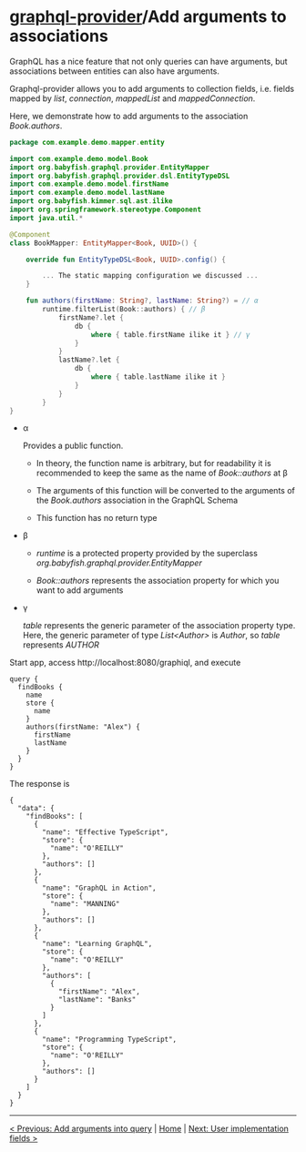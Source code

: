 # [graphql-provider](https://github.com/babyfish-ct/graphql-provider)/Add arguments to associations

GraphQL has a nice feature that not only queries can have arguments, but associations between entities can also have arguments.

Graphql-provider allows you to add arguments to collection fields, i.e. fields mapped by *list*, *connection*, *mappedList* and *mappedConnection*.

Here, we demonstrate how to add arguments to the association *Book.authors*.

```kt
package com.example.demo.mapper.entity

import com.example.demo.model.Book
import org.babyfish.graphql.provider.EntityMapper
import org.babyfish.graphql.provider.dsl.EntityTypeDSL
import com.example.demo.model.firstName
import com.example.demo.model.lastName
import org.babyfish.kimmer.sql.ast.ilike
import org.springframework.stereotype.Component
import java.util.*

@Component
class BookMapper: EntityMapper<Book, UUID>() {

    override fun EntityTypeDSL<Book, UUID>.config() {

        ... The static mapping configuration we discussed ...
    }

    fun authors(firstName: String?, lastName: String?) = // α
        runtime.filterList(Book::authors) { // β
            firstName?.let {
                db {
                    where { table.firstName ilike it } // γ
                }
            }
            lastName?.let {
                db {
                    where { table.lastName ilike it }
                }
            }
        }
}
```

- α

    Provides a public function. 
    
    - In theory, the function name is arbitrary, but for readability it is recommended to keep the same as the name of *Book::authors* at β
    
    - The arguments of this function will be converted to the arguments of the *Book.authors* association in the GraphQL Schema
    
    - This function has no return type
    
- β

    - *runtime* is a protected property provided by the superclass *org.babyfish.graphql.provider.EntityMapper*
    
    - *Book::authors* represents the association property for which you want to add arguments

- γ

    *table* represents the generic parameter of the association property type. Here, the generic parameter of type *List&lt;Author&gt;* is *Author*, so *table* represents *AUTHOR*
    
    
Start app, access http://localhost:8080/graphiql, and execute
```
query {
  findBooks {
    name
    store {
      name
    }
    authors(firstName: "Alex") {
      firstName
      lastName
    }
  }
}
```
The response is
```
{
  "data": {
    "findBooks": [
      {
        "name": "Effective TypeScript",
        "store": {
          "name": "O'REILLY"
        },
        "authors": []
      },
      {
        "name": "GraphQL in Action",
        "store": {
          "name": "MANNING"
        },
        "authors": []
      },
      {
        "name": "Learning GraphQL",
        "store": {
          "name": "O'REILLY"
        },
        "authors": [
          {
            "firstName": "Alex",
            "lastName": "Banks"
          }
        ]
      },
      {
        "name": "Programming TypeScript",
        "store": {
          "name": "O'REILLY"
        },
        "authors": []
      }
    ]
  }
}
```
    
------------
    
[< Previous: Add arguments into query](./query-arguments.md) | [Home](https://github.com/babyfish-ct/graphql-provider) | [Next: User implementation fields >](./user-implementation.md)
